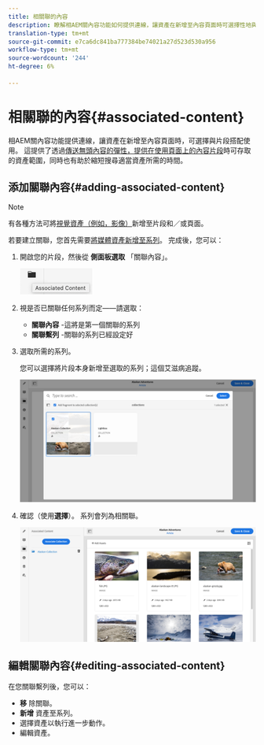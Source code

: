 ```yaml
---
title: 相關聯的內容
description: 瞭解相AEM關內容功能如何提供連線，讓資產在新增至內容頁面時可選擇性地與片段搭配使用，為無頭內容傳送增加額外的彈性。
translation-type: tm+mt
source-git-commit: e7ca6dc841ba777384be74021a27d523d530a956
workflow-type: tm+mt
source-wordcount: '244'
ht-degree: 6%

---
```



# 相關聯的內容{#associated-content}

相AEM關內容功能提供連線，讓資產在新增至內容頁面時，可選擇與片段搭配使用。 這提供了透過[傳送無頭內容的彈性，提供在使用頁面上的內容片段](/help/sites-cloud/authoring/fundamentals/content-fragments.md#using-associated-content)時可存取的資產範圍，同時也有助於縮短搜尋適當資產所需的時間。

## 添加關聯內容{#adding-associated-content}

>[!NOTE]
>
>有各種方法可將[視覺資產（例如，影像）](/help/assets/content-fragments/content-fragments.md#fragments-with-visual-assets)新增至片段和／或頁面。

若要建立關聯，您首先需要[將媒體資產新增至系列](/help/assets/manage-collections.md)。 完成後，您可以：

1. 開啟您的片段，然後從 **側面板選取** 「關聯內容」。

   ![相關聯的內容](assets/cfm-assoc-content-01.png)

1. 視是否已關聯任何系列而定——請選取：

   * **關聯內容** -這將是第一個關聯的系列
   * **關聯繫列** -關聯的系列已經設定好

1. 選取所需的系列。

   您可以選擇將片段本身新增至選取的系列；這個艾滋病追蹤。

   ![選取系列](assets/cfm-assoc-content-02.png)

1. 確認（使用&#x200B;**選擇**）。 系列會列為相關聯。

   ![cfm-6420-05](assets/cfm-assoc-content-03.png)

## 編輯關聯內容{#editing-associated-content}

在您關聯繫列後，您可以：

* **移** 除關聯。
* **新增** 資產至系列。
* 選擇資產以執行進一步動作。
* 編輯資產。
